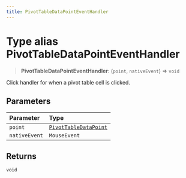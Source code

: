 ```yaml
---
title: PivotTableDataPointEventHandler
---
```


# Type alias PivotTableDataPointEventHandler

> **PivotTableDataPointEventHandler**: (`point`, `nativeEvent`) => `void`

Click handler for when a pivot table cell is clicked.

## Parameters

| Parameter | Type |
| :------ | :------ |
| `point` | [`PivotTableDataPoint`](type-alias.PivotTableDataPoint.md) |
| `nativeEvent` | `MouseEvent` |

## Returns

`void`
